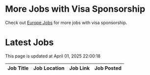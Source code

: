 # More Jobs with Visa Sponsorship

Check out [Europe Jobs](https://github.com/sureshparimi/europejobs#latest-jobs) for more jobs with visa sponsorship.

# Latest Jobs

This page is updated at April 01, 2025 22:00:18

| Job Title | Job Location | Job Link | Job Posted |
| --- | --- | --- | --- |
